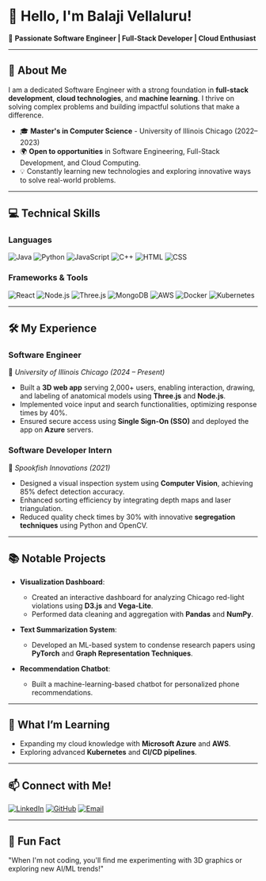 # 👋 Hello, I'm Balaji Vellaluru! 

🌟 **Passionate Software Engineer | Full-Stack Developer | Cloud Enthusiast**

---

## 🚀 About Me
I am a dedicated Software Engineer with a strong foundation in **full-stack development**, **cloud technologies**, and **machine learning**. I thrive on solving complex problems and building impactful solutions that make a difference.

- 🎓 **Master's in Computer Science** - University of Illinois Chicago (2022–2023)
- 🌍 **Open to opportunities** in Software Engineering, Full-Stack Development, and Cloud Computing.
- 💡 Constantly learning new technologies and exploring innovative ways to solve real-world problems.

---

## 💻 Technical Skills
### **Languages**  
![Java](https://img.shields.io/badge/Java-ED8B00?style=for-the-badge&logo=java&logoColor=white)
![Python](https://img.shields.io/badge/Python-3776AB?style=for-the-badge&logo=python&logoColor=white)
![JavaScript](https://img.shields.io/badge/JavaScript-F7DF1E?style=for-the-badge&logo=javascript&logoColor=black)
![C++](https://img.shields.io/badge/C++-00599C?style=for-the-badge&logo=cplusplus&logoColor=white)
![HTML](https://img.shields.io/badge/HTML5-E34F26?style=for-the-badge&logo=html5&logoColor=white)
![CSS](https://img.shields.io/badge/CSS3-1572B6?style=for-the-badge&logo=css3&logoColor=white)

### **Frameworks & Tools**
![React](https://img.shields.io/badge/React-61DAFB?style=for-the-badge&logo=react&logoColor=black)
![Node.js](https://img.shields.io/badge/Node.js-339933?style=for-the-badge&logo=nodedotjs&logoColor=white)
![Three.js](https://img.shields.io/badge/Three.js-000000?style=for-the-badge&logo=three.js&logoColor=white)
![MongoDB](https://img.shields.io/badge/MongoDB-4EA94B?style=for-the-badge&logo=mongodb&logoColor=white)
![AWS](https://img.shields.io/badge/AWS-232F3E?style=for-the-badge&logo=amazonaws&logoColor=white)
![Docker](https://img.shields.io/badge/Docker-2496ED?style=for-the-badge&logo=docker&logoColor=white)
![Kubernetes](https://img.shields.io/badge/Kubernetes-326CE5?style=for-the-badge&logo=kubernetes&logoColor=white)

---

## 🛠️ My Experience

### **Software Engineer**  
📍 *University of Illinois Chicago (2024 – Present)*  
- Built a **3D web app** serving 2,000+ users, enabling interaction, drawing, and labeling of anatomical models using **Three.js** and **Node.js**.  
- Implemented voice input and search functionalities, optimizing response times by 40%.  
- Ensured secure access using **Single Sign-On (SSO)** and deployed the app on **Azure** servers.

### **Software Developer Intern**  
📍 *Spookfish Innovations (2021)*  
- Designed a visual inspection system using **Computer Vision**, achieving 85% defect detection accuracy.  
- Enhanced sorting efficiency by integrating depth maps and laser triangulation.  
- Reduced quality check times by 30% with innovative **segregation techniques** using Python and OpenCV.

---

## 📚 Notable Projects
- **Visualization Dashboard**:  
  - Created an interactive dashboard for analyzing Chicago red-light violations using **D3.js** and **Vega-Lite**.
  - Performed data cleaning and aggregation with **Pandas** and **NumPy**.

- **Text Summarization System**:  
  - Developed an ML-based system to condense research papers using **PyTorch** and **Graph Representation Techniques**.

- **Recommendation Chatbot**:  
  - Built a machine-learning-based chatbot for personalized phone recommendations.

---

## 🌱 What I’m Learning
- Expanding my cloud knowledge with **Microsoft Azure** and **AWS**.  
- Exploring advanced **Kubernetes** and **CI/CD pipelines**.

---

## 📫 Connect with Me!
[![LinkedIn](https://img.shields.io/badge/LinkedIn-0A66C2?style=for-the-badge&logo=linkedin&logoColor=white)](https://www.linkedin.com/in/balaji-vellaluru)
[![GitHub](https://img.shields.io/badge/GitHub-171515?style=for-the-badge&logo=github&logoColor=white)](https://github.com/IknowDeadPool)
[![Email](https://img.shields.io/badge/Email-D14836?style=for-the-badge&logo=gmail&logoColor=white)](mailto:kashyap.vellaluru@gmail.com)

---

## 🌟 Fun Fact  
"When I'm not coding, you'll find me experimenting with 3D graphics or exploring new AI/ML trends!"  
